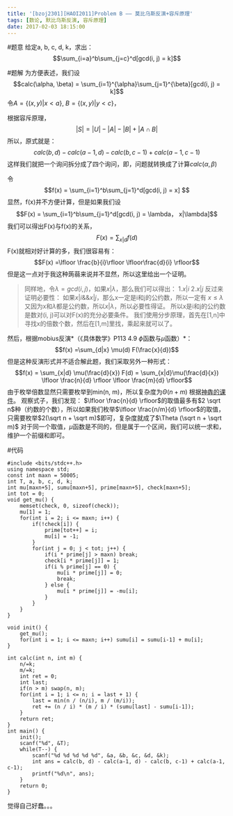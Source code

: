 ```yaml
---
title: '[bzoj2301][HAOI2011]Problem B —— 莫比乌斯反演+容斥原理'
tags: [数论, 默比乌斯反演, 容斥原理]
date: 2017-02-03 18:15:00
---
```


#题意
给定a, b, c, d, k，求出：
$$\sum_{i=a}^b\sum_{j=c}^d[gcd(i, j) = k]$$

#题解
为方便表述，我们设
$$calc(\alpha, \beta) = \sum_{i=1}^{\alpha}\sum_{j=1}^{\beta}[gcd(i, j) = k]$$
令$A = \{ (x, y) | x < a\}$, $B = \{(x, y)|y < c\}$，

根据容斥原理，
$$|S| = |U| - |A| - |B| + |A \cap B|$$
所以，原式就是：
$$calc(b, d) - calc(a-1 ,d) - calc(b, c-1) + calc(a-1, c-1)$$
这样我们就把一个询问拆分成了四个询问，即，问题就转换成了计算$calc(\alpha, \beta)$

令
$$f(x) = \sum_{i=1}^b\sum_{j=1}^d[gcd(i, j) = x] $$
显然，f(x)并不方便计算，但是如果我们设
$$F(x) = \sum_{i=1}^b\sum_{j=1}^d[gcd(i, j) = \lambda， x|\lambda]$$
我们可以得出F(x)与f(x)的关系，
$$F(x) = \sum_{x|d} f(d)$$
F(x)就相对好计算的多，我们很容易有：
$$F(x) =\lfloor \frac{b}{i}\rfloor \lfloor\frac{d}{i} \rfloor$$
但是这一点对于我这种蒟蒻来说并不显然，所以这里给出一个证明。

>同样地，令$\lambda = gcd(i, j)$，如果$x|\lambda$，那么我们可以得出：
>1.$x|i$
>2.$x|j$
>反过来证明必要性：
>如果$x|i \&\& x|j$，那么x一定是i和j的公约数，所以一定有
>$x \leq \lambda$
>又因为x和$\lambda$都是公约数，所以$x|\lambda$，所以必要性得证。
>所以x是i和j的公约数是数对(i, j)可以对F(x)的充分必要条件。
>我们使用分步原理，首先在[1,n]中寻找x的倍数个数，然后在[1,m]里找，乘起来就可以了。

然后，根据mobius反演*（《具体数学》P113 4.9 $\phi$函数与$\mu$函数）*：
$$f(x) =\sum_{d|x} \mu(d) F(\frac{x}{d})$$
但是这种反演形式并不适合解此题，我们采取另外一种形式：
$$f(x) = \sum_{x|d} \mu(\frac{d}{x}) F(d) = \sum_{x|d}\mu(\frac{d}{x}) \lfloor \frac{n}{d} \rfloor \lfloor \frac{m}{d} \rfloor$$
由于枚举倍数显然只需要枚举到min(n, m)，所以复杂度为$\Theta(n+m)$
根据[神犇的课件](http://wenku.baidu.com/link?url=oyx4eqDOR5tbnCgIm8EAiXk4mAY4XEe2ZswI78dr66UsrQunJOakvOde7WigrgygsCvBtIEw0Vd0zSXbkJp6VPa96IZtGCUE2Axa3LxDnre)。
观察式子，我们发现：
$\lfloor \frac{n}{d} \rfloor$的取值最多有$2 \sqrt n$种（约数的个数），所以如果我们枚举$\lfloor \frac{n/m}{d} \rfloor$的取值，只需要枚举$2(\sqrt n + \sqrt m)$即可，复杂度就成了$\Theta (\sqrt n + \sqrt m)$
对于同一个取值，$\mu$函数是不同的，但是属于一个区间，我们可以统一求和，维护一个前缀和即可。

#代码
```
#include <bits/stdc++.h>
using namespace std;
const int maxn = 50005;
int T, a, b, c, d, k;
int mu[maxn+5], sumu[maxn+5], prime[maxn+5], check[maxn+5];
int tot = 0;
void get_mu() {
    memset(check, 0, sizeof(check));
    mu[1] = 1;
    for(int i = 2; i <= maxn; i++) {
        if(!check[i]) {
            prime[tot++] = i;
            mu[i] = -1;
        }
        for(int j = 0; j < tot; j++) {
            if(i * prime[j] > maxn) break;
            check[i * prime[j]] = 1;
            if(i % prime[j] == 0) {
                mu[i * prime[j]] = 0;
                break;
            } else {
                mu[i * prime[j]] = -mu[i];
            }
        }
    }
}

void init() {
    get_mu();
    for(int i = 1; i <= maxn; i++) sumu[i] = sumu[i-1] + mu[i];
}    

int calc(int n, int m) {
    n/=k;
    m/=k;
    int ret = 0;
    int last;
    if(n > m) swap(n, m);
    for(int i = 1; i <= n; i = last + 1) {
        last = min(n / (n/i), m / (m/i));
        ret += (n / i) * (m / i) * (sumu[last] - sumu[i-1]);
    }
    return ret;
}
int main() {
    init();
    scanf("%d", &T);
    while(T--) {
        scanf("%d %d %d %d %d", &a, &b, &c, &d, &k);
        int ans = calc(b, d) - calc(a-1, d) - calc(b, c-1) + calc(a-1, c-1);
        printf("%d\n", ans);
    }
    return 0;
} 
```
觉得自己好蠢。。。